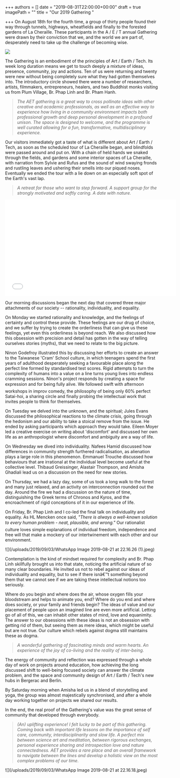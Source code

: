 +++
authors = []
date = "2019-08-31T22:00:00+00:00"
draft = true
imagePath = ""
title = "Our 2019 Gathering "

+++
On August 18th for the fourth time, a group of thirty people found their way through tunnels, highways, wheatfields and finally to the forested gardens of La Cheraille. These participants in the A / E / T annual Gathering were drawn by their conviction that we, and the world we are part of, desperately need to take up the challenge of becoming wise.

![](/uploads/2019/09/03/00062-000000-12.jpeg)

The Gathering is an embodiment of the principles of Art / Earth / Tech. Its week long duration means we get to touch deeply a mixture of ideas, presence, community, joy and actions. Ten of us were returning and twenty were new without being completely sure what they had gotten themselves into. The introductory circle showed there were a number of researchers, artists, filmmakers, entrepreneurs, healers, and two Buddhist monks visiting us from Plum Village, Br. Phap Linh and Br. Pham Hanh.

> _The AET gathering is a great way to cross pollinate ideas with other creative and academic professionals, as well as an effective way to experience how living in a community environment impacts both professional growth and deep personal development in a profound unison. The space is designed to welcome, and the programme is well curated allowing for a fun, transformative, multidisciplinary experience._

Our visitors immediately got a taste of what is different about Art / Earth / Tech, as soon as the scheduled tour of La Cheraille began, and blindfolds were passed around and put on. With a chain of held hands we snaked through the fields, and gardens and some interior spaces of La Cheraille, with narration from Sylvie and Rufus and the sound of wind swaying fronds and rustling leaves and ushering their smells into our piqued noses. Eventually we ended the tour with a lie down on an especially soft spot of the Earth's vast lap.

> _A retreat for those who want to step forward. A support group for the strongly motivated and softly caring. A date with nature._

<iframe width="560" height="315" src="[https://www.youtube.com/embed/RGqM6Lceur4](https://www.youtube.com/embed/RGqM6Lceur4 "Gathering 2019 film")" frameborder="0" allow="accelerometer; autoplay; encrypted-media; gyroscope; picture-in-picture" allowfullscreen></iframe>

Our morning discussions began the next day that covered three major attachments of our society -- rationality, individuality, and equality.

On Monday we started rationality and knowledge, and the feelings of certainty and control these provide. These feelings are our drug of choice, and we suffer by trying to create the orderliness that can give us these feelings, yet even this orderliness is beyond reach. We also discussed how this obsession with precision and detail has gotten in the way of telling ourselves stories (myths), that we need to relate to the big picture.

Ninon Godefroy illustrated this by discussing her efforts to create an answer to the Taiwanese 'Cram' School culture, in which teenagers spend the first years of adulthood desperately seeking a favourable place along the perfect line formed by standardised test scores. Rigid attempts to turn the complexity of humans into a value on a line turns young lives into endless cramming sessions. Ninon's project responds by creating a space for expression and for being fully alive. We followed swift with afternoon workshops in improv comedy, the philosophy of being only 60% perfect Satai-hoi, a sharing circle and finally probing the intellectual work that invites people to think for themselves.

On Tuesday we delved into the unknown, and the spiritual; Jules Evans discussed the philosophical reactions to the climate crisis, going through the hedonism and our ability to take a stoical remove from the issue. He ended by asking participants which approach they would take. Eileen Moyer led a creative exercise on writing about 'discomfort' and discussed her own life as an anthropologist where discomfort and ambiguity are a way of life.

On Wednesday we dived into individuality. Nafees Hamid discussed how differences in community strength furthered radicalisation, as alienation plays a large role in this phenomenon. Emmanuel Trouche discussed how behaviours that are irrational at the individual level become useful at the collective level. Thibaud Greissinger, Alastair Thompson, and Amisha Ghadiali lead us on a discussion on the need for new stories.

On Thursday, we had a lazy day, some of us took a long walk to the forest and many just relaxed, and an activity on interconnection rounded out the day. Around the fire we had a discussion on the nature of time, distinguishing the Greek terms of Chronos and Kyros, and the encroachment of rigid conceptions of it in our experience of life.

On Friday, Br. Phap Linh and I co-led the final talk on individuality and equality. As HL Mencken once said, _"There is always a well-known solution to every human problem - neat, plausible, and wrong."_ Our rationalist culture loves simple explanations of individual freedom, independence and free will that make a mockery of our intertwinement with each other and our environment.

![](/uploads/2019/09/03/WhatsApp Image 2019-08-21 at 22.16.26 (1).jpeg)

Contemplation is the kind of mindset required for complexity and Br. Phap Linh skillfully brought us into that state, noticing the artificial nature of so many clear boundaries. He invited us not to rebel against our ideas of individuality and equality, but to see if there isnâ€™t something beyond them that we cannot see if we are taking these intellectual notions too seriously.

Where do you begin and where does the air, whose oxygen fills your bloodstream and helps to animate you, end? Where do you end and where does society, or your family and friends begin? The ideas of value and our placement of people upon an imagined line are even more artificial. Letting go of all of this, we can inhabit other states of mind, love and equanimity. The answer to our obsessions with these ideas is not an obsession with getting rid of them, but seeing them as mere ideas, which might be useful but are not true. Our culture which rebels against dogma still maintains these as dogma.

> _A wonderful gathering of fascinating minds and warm hearts. An experience of the joy of co-living and the reality of inter-being._

The energy of community and reflection was expressed through a whole day of work on projects around education, how achieving the long discussed shift to well-being focused society can answer the climate problem, and the space and community design of Art / Earth / Tech's new hubs in Bergerac and Berlin.

By Saturday morning when Amisha led us in a blend of storytelling and yoga, the group was almost majestically synchronised, and after a whole day working together on projects we shared our results.

In the end, the real proof of the Gathering's value was the great sense of community that developed through everybody.

> _(An) uplifting experience! I felt lucky to be part of this gathering. Coming back with important life lessons on the importance of self care, community, interdisciplinarity and slow life. A perfect mix between science art and meditation, between rigorous exchanges, personal experience sharing and introspection love and nature connectedness. AET provides a rare place and an overall framework to navigate between the lines and develop a holistic view on the most complex problems of our time._

![](/uploads/2019/09/03/WhatsApp Image 2019-08-21 at 22.16.18.jpeg)